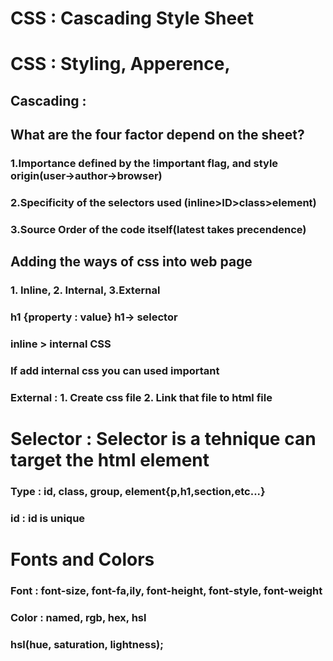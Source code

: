 # CSS : Cascading Style Sheet
# CSS : Styling, Apperence, 
## Cascading : 
## What are the four factor depend on the sheet?
### 1.Importance defined by the !important flag, and style origin(user->author->browser)
### 2.Specificity of the selectors used (inline>ID>class>element)
### 3.Source Order of the code itself(latest takes precendence)

## Adding the ways of css into web page
### 1. Inline, 2. Internal, 3.External

### h1 {property : value} h1-> selector
### inline > internal CSS
### If add internal css you can used important
### External : 1. Create css file 2. Link that file to html file

# Selector : Selector is a tehnique can target the html element
### Type : id, class, group, element{p,h1,section,etc...}
### id : id is unique 


# Fonts and Colors
### Font : font-size, font-fa,ily, font-height, font-style, font-weight

### Color : named, rgb, hex, hsl
###  hsl(hue, saturation, lightness);

